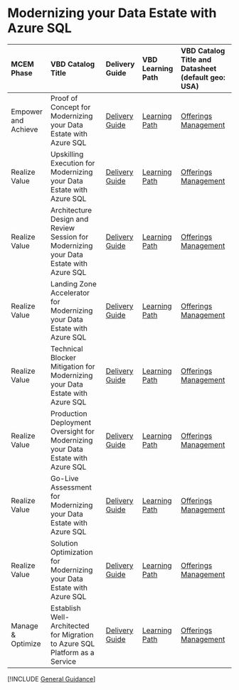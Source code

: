 # Modernizing your Data Estate with Azure SQL


<!-- omit in toc -->

| MCEM Phase                                            | VBD Catalog Title                                            | Delivery Guide                                               | VBD Learning Path                          | VBD Catalog Title and Datasheet (default geo: USA)           |
| :----------------------------------------------------------- | :----------------------------------------------------------- | :----------------------------------------------------------- | :----------------------------------------------------------- | :----------------------------------------------------------- |
| Empower and Achieve | Proof of Concept for Modernizing your Data Estate with Azure SQL​ | [Delivery Guide](./ProofOfConcept.md) | [Learning Path](https://aka.ms/DAISP1CS2PoCLP) | [Offerings Management](https://aka.ms/DAISP1CS2PoC) |
| Realize Value | Upskilling Execution for Modernizing your Data Estate with Azure SQL | [Delivery Guide](./UpskillingExec.md) | [Learning Path](https://aka.ms/DAISP1CS2UELP) | [Offerings Management](https://aka.ms/DAISP1CS2UE) |
| Realize Value | Architecture Design and Review Session for Modernizing your Data Estate with Azure SQL​ | [Delivery Guide](./ArchDesignReview.md) | [Learning Path](https://aka.ms/DAISP1CS2ARSLP) | [Offerings Management](https://aka.ms/DAISP1CS2ARS) |
| Realize Value | Landing Zone Accelerator for Modernizing your Data Estate with Azure SQL​ | [Delivery Guide](./LandingZoneAccel.md) | [Learning Path](https://aka.ms/DAISP1CS2LZALP) | [Offerings Management](https://aka.ms/DAISP1CS2LZA) |
| Realize Value | Technical Blocker Mitigation for Modernizing your Data Estate with Azure SQL​ | [Delivery Guide](./TechBlockerMitigation.md) | [Learning Path](https://aka.ms/DAISP1CS2TBMLP) | [Offerings Management](https://aka.ms/DAISP1CS2TBM) |
| Realize Value | Production Deployment Oversight for Modernizing your Data Estate with Azure SQL | [Delivery Guide](./ProdDeployOversight.md) | [Learning Path](https://aka.ms/DAISP1CS2PDOLP) | [Offerings Management](https://aka.ms/DAISP1CS2PDO) |
| Realize Value | Go-Live Assessment for Modernizing your Data Estate with Azure SQL | [Delivery Guide](./Go-LiveAssess.md) | [Learning Path](https://aka.ms/DAISP1CS2GALP) |  [Offerings Management](https://aka.ms/DAISP1CS2GA)  |
| Realize Value | Solution Optimization for Modernizing your Data Estate with Azure SQL​ | [Delivery Guide](./SolnOptimization.md) | [Learning Path](https://aka.ms/DAISP1CS2SOLP) | [Offerings Management](https://aka.ms/DAISP1CS2SO) |
| Manage & Optimize | Establish Well-Architected for Migration to Azure SQL Platform as a Service  | [Delivery Guide](./EstablishWAF.md) | [Learning Path](https://aka.ms/DAISP1CS2WAFLP) | [Offerings Management](https://esxp.microsoft.com/#/omexplanding/services/15033/geo/USA/details/1) |



[!INCLUDE [General Guidance](~/VBD-FY24/CommonContent/GeneralGuidance.md)]